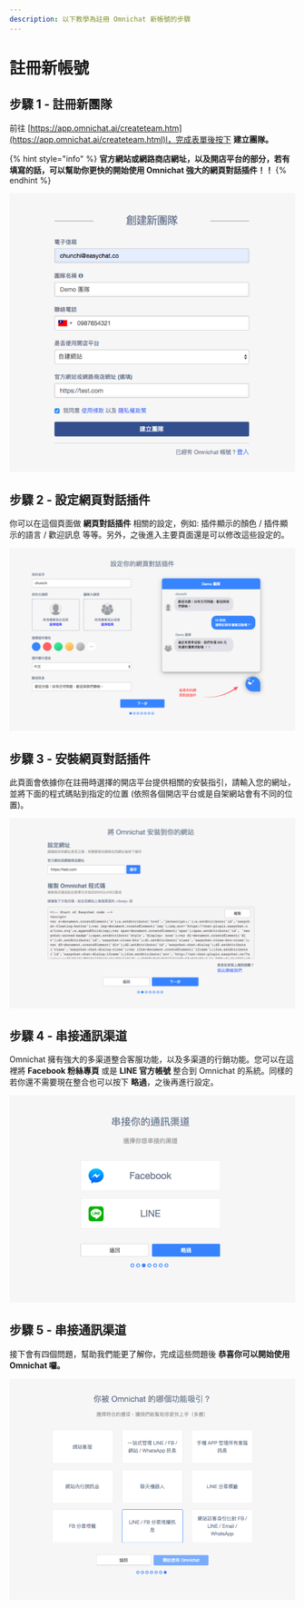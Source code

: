 ```yaml
---
description: 以下教學為註冊 Omnichat 新帳號的步驟
---
```


# 註冊新帳號

## 步驟 1 **- 註冊新團隊**

前往 [https://app.omnichat.ai/createteam.htm](https://app.omnichat.ai/createteam.html)l，完成表單後按下 **建立團隊。**

{% hint style="info" %}
**官方網站或網路商店網址，以及開店平台的部分，若有填寫的話，可以幫助你更快的開始使用 Omnichat 強大的網頁對話插件！！**
{% endhint %}

![](<.gitbook/assets/onboarding 1.png>)

## 步驟 2 - 設定網頁對話插件

你可以在這個頁面做 **網頁對話插件** 相關的設定，例如: 插件顯示的顏色 / 插件顯示的語言 / 歡迎訊息 等等。另外，之後進入主要頁面還是可以修改這些設定的。

![](<.gitbook/assets/onboarding 2.png>)

## 步驟 3 - 安裝網頁對話插件

此頁面會依據你在註冊時選擇的開店平台提供相關的安裝指引，請輸入您的網址，並將下面的程式碼貼到指定的位置 (依照各個開店平台或是自架網站會有不同的位置)。

![](<.gitbook/assets/onboarding 3.png>)

## 步驟 4 - 串接通訊渠道

Omnichat 擁有強大的多渠道整合客服功能，以及多渠道的行銷功能。您可以在這裡將 **Facebook 粉絲專頁** 或是 **LINE 官方帳號** 整合到 Omnichat 的系統。同樣的若你還不需要現在整合也可以按下 **略過**，之後再進行設定。

![](<.gitbook/assets/onboarding 4.png>)

## 步驟 5 - 串接通訊渠道

接下會有四個問題，幫助我們能更了解你，完成這些問題後 **恭喜你可以開始使用 Omnichat 囉。**

![](<.gitbook/assets/onboarding 8.png>)
